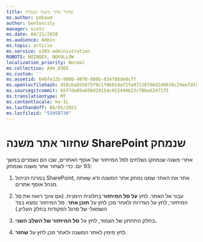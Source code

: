 ```yaml
---
title: שחזור אתר משנה שנמחק
ms.author: pebaum
author: bentoncity
manager: scotv
ms.date: 04/21/2020
ms.audience: Admin
ms.topic: article
ms.service: o365-administration
ROBOTS: NOINDEX, NOFOLLOW
localization_priority: Normal
ms.collection: Adm_O365
ms.custom: ''
ms.assetid: 646fe22b-9980-4970-800b-034788de0c7f
ms.openlocfilehash: 458cba655675f9c1f06814a71fa97128786d1d9676c29aefdfd752c2d26917d2
ms.sourcegitcommit: b5f7da89a650d2915dc652449623c78be6247175
ms.translationtype: MT
ms.contentlocale: he-IL
ms.lasthandoff: 08/05/2021
ms.locfileid: "53958730"
---
```

# <a name="restore-a-deleted-sharepoint-subsite"></a>שחזור אתר משנה SharePoint שנמחק

אתרי משנה שנמחקו נשלחים לסל המיחזור של אוסף האתרים, שבו הם נשמרים במשך 93 יום. כדי לשחזר אתר משנה שנמחק:
  
1. במרכז הניהול SharePoint, אתר את האתר שמנו נמחק אתר המשנה ודא שאתה מנהל אוסף אתרים. 
    
2. עבור אל האתר. לחץ **על סל המיחזור** בחלונית הימנית. (אם אינך רואה את סל המיחזור, לחץ על הגדרות ולאחר מכן לחץ על **תוכן אתר**. סל המיחזור נמצא בצד השמאלי של סרגל הפקודות בחלק העליון.)
    
3. בחלק התחתון של העמוד, לחץ על **סל המיחזור של השלב השני.**
    
4. לחץ מימין לאתר המשנה ולאחר מכן לחץ על **שחזר**.
    

